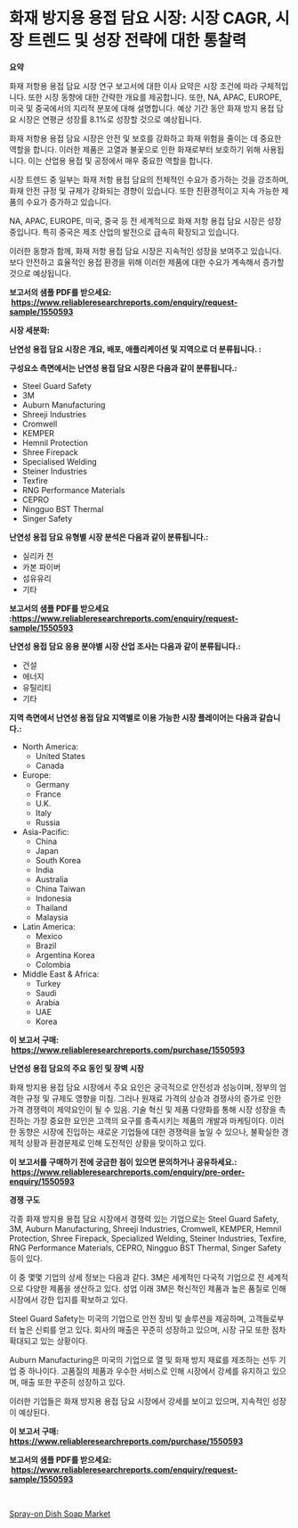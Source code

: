 <p><h1>화재 방지용 용접 담요 시장: 시장 CAGR, 시장 트렌드 및 성장 전략에 대한 통찰력</h1></p><p><strong>요약</strong></p>
<p><p>화재 저항용 용접 담요 시장 연구 보고서에 대한 이사 요약은 시장 조건에 따라 구체적입니다. 또한 시장 동향에 대한 간략한 개요를 제공합니다. 또한, NA, APAC, EUROPE, 미국 및 중국에서의 지리적 분포에 대해 설명합니다. 예상 기간 동안 화재 방지 용접 담요 시장은 연평균 성장률 8.1%로 성장할 것으로 예상됩니다.</p><p>화재 저항용 용접 담요 시장은 안전 및 보호를 강화하고 화재 위험을 줄이는 데 중요한 역할을 합니다. 이러한 제품은 고열과 불꽃으로 인한 화재로부터 보호하기 위해 사용됩니다. 이는 산업용 용접 및 공정에서 매우 중요한 역할을 합니다.</p><p>시장 트렌드 중 일부는 화재 저항 용접 담요의 전체적인 수요가 증가하는 것을 강조하며, 화재 안전 규정 및 규제가 강화되는 경향이 있습니다. 또한 친환경적이고 지속 가능한 제품의 수요가 증가하고 있습니다.</p><p>NA, APAC, EUROPE, 미국, 중국 등 전 세계적으로 화재 저항 용접 담요 시장은 성장 중입니다. 특히 중국은 제조 산업의 발전으로 급속히 확장되고 있습니다.</p><p>이러한 동향과 함께, 화재 저항 용접 담요 시장은 지속적인 성장을 보여주고 있습니다. 보다 안전하고 효율적인 용접 환경을 위해 이러한 제품에 대한 수요가 계속해서 증가할 것으로 예상됩니다.</p></p>
<p><strong>보고서의 샘플 PDF를 받으세요: &nbsp;<a href="https://www.reliableresearchreports.com/enquiry/request-sample/1550593">https://www.reliableresearchreports.com/enquiry/request-sample/1550593</a></strong></p>
<p><strong>시장 세분화:</strong></p>
<p><strong> 난연성 용접 담요 시장은 개요, 배포, 애플리케이션 및 지역으로 더 분류됩니다. :</strong></p>
<p><strong>구성요소 측면에서는 난연성 용접 담요 시장은 다음과 같이 분류됩니다.:</strong></p>
<p><ul><li>Steel Guard Safety</li><li>3M</li><li>Auburn Manufacturing</li><li>Shreeji Industries</li><li>Cromwell</li><li>KEMPER</li><li>Hemnil Protection</li><li>Shree Firepack</li><li>Specialised Welding</li><li>Steiner Industries</li><li>Texfire</li><li>RNG Performance Materials</li><li>CEPRO</li><li>Ningguo BST Thermal</li><li>Singer Safety</li></ul></p>
<p><strong> 난연성 용접 담요 유형별 시장 분석은 다음과 같이 분류됩니다.:</strong></p>
<p><ul><li>실리카 천</li><li>카본 파이버</li><li>섬유유리</li><li>기타</li></ul></p>
<p><strong>보고서의 샘플 PDF를 받으세요 :<a href="https://www.reliableresearchreports.com/enquiry/request-sample/1550593">https://www.reliableresearchreports.com/enquiry/request-sample/1550593</a></strong></p>
<p><strong> 난연성 용접 담요 응용 분야별 시장 산업 조사는 다음과 같이 분류됩니다.:</strong></p>
<p><ul><li>건설</li><li>에너지</li><li>유틸리티</li><li>기타</li></ul></p>
<p><strong>지역 측면에서 난연성 용접 담요 지역별로 이용 가능한 시장 플레이어는 다음과 같습니다.:</strong></p>
<p><ul>
    <li>
        North America:
        <ul>
            <li>United States</li>
            <li>Canada</li>
        </ul>
    </li>
    <li>
        Europe:
        <ul>
            <li>Germany</li>
            <li>France</li>
            <li>U.K.</li>
            <li>Italy</li>
            <li>Russia</li>
        </ul>
    </li>
    <li>
        Asia-Pacific:
        <ul>
            <li>China</li>
            <li>Japan</li>
            <li>South Korea</li>
            <li>India</li>
            <li>Australia</li>
            <li>China Taiwan</li>
            <li>Indonesia</li>
            <li>Thailand</li>
            <li>Malaysia</li>
        </ul>
    </li>
    <li>
        Latin America:
        <ul>
            <li>Mexico</li>
            <li>Brazil</li>
            <li>Argentina Korea</li>
            <li>Colombia</li>
        </ul>
    </li>
    <li>
        Middle East & Africa:
        <ul>
            <li>Turkey</li>
            <li>Saudi</li>
            <li>Arabia</li>
            <li>UAE</li>
            <li>Korea</li>
        </ul>
    </li>
    </ul></p>
<p><strong>이 보고서 구매: &nbsp;<a href="https://www.reliableresearchreports.com/purchase/1550593">https://www.reliableresearchreports.com/purchase/1550593</a></strong></p>
<p><strong>난연성 용접 담요의 주요 동인 및 장벽 시장</strong></p>
<p><p>화재 방지용 용접 담요 시장에서 주요 요인은 궁극적으로 안전성과 성능이며, 정부의 엄격한 규정 및 규제도 영향을 미침. 그러나 원재료 가격의 상승과 경쟁사의 증가로 인한 가격 경쟁력이 제약요인이 될 수 있음. 기술 혁신 및 제품 다양화를 통해 시장 성장을 촉진하는 가장 중요한 요인은 고객의 요구를 충족시키는 제품의 개발과 마케팅이다. 이러한 동향은 시장에 진입하는 새로운 기업들에 대한 경쟁력을 높일 수 있으나, 불확실한 경제적 상황과 환경문제로 인해 도전적인 상황을 맞이하고 있다.</p></p>
<p><strong>이 보고서를 구매하기 전에 궁금한 점이 있으면 문의하거나 공유하세요.: &nbsp;<a href="https://www.reliableresearchreports.com/enquiry/pre-order-enquiry/1550593">https://www.reliableresearchreports.com/enquiry/pre-order-enquiry/1550593</a></strong></p>
<p><strong>경쟁 구도</strong></p>
<p><p>각종 화재 방지용 용접 담요 시장에서 경쟁력 있는 기업으로는 Steel Guard Safety, 3M, Auburn Manufacturing, Shreeji Industries, Cromwell, KEMPER, Hemnil Protection, Shree Firepack, Specialized Welding, Steiner Industries, Texfire, RNG Performance Materials, CEPRO, Ningguo BST Thermal, Singer Safety 등이 있다. </p><p>이 중 몇몇 기업의 상세 정보는 다음과 같다. 3M은 세계적인 다국적 기업으로 전 세계적으로 다양한 제품을 생산하고 있다. 성업 이래 3M은 혁신적인 제품과 높은 품질로 인해 시장에서 강한 입지를 확보하고 있다. </p><p>Steel Guard Safety는 미국의 기업으로 안전 장비 및 솔루션을 제공하며, 고객들로부터 높은 신뢰를 얻고 있다. 회사의 매출은 꾸준히 성장하고 있으며, 시장 규모 또한 점차 확대되고 있는 상황이다. </p><p>Auburn Manufacturing은 미국의 기업으로 열 및 화재 방지 재료를 제조하는 선두 기업 중 하나이다. 고품질의 제품과 우수한 서비스로 인해 시장에서 강세를 유지하고 있으며, 매출 또한 꾸준히 성장하고 있다. </p><p>이러한 기업들은 화재 방지용 용접 담요 시장에서 강세를 보이고 있으며, 지속적인 성장이 예상된다.</p></p>
<p><strong>이 보고서 구매: &nbsp; <a href="https://www.reliableresearchreports.com/purchase/1550593">https://www.reliableresearchreports.com/purchase/1550593</a></strong></p>
<p><strong>보고서의 샘플 PDF를 받으세요: &nbsp;<a href="https://www.reliableresearchreports.com/enquiry/request-sample/1550593">https://www.reliableresearchreports.com/enquiry/request-sample/1550593</a></strong><strong></strong></p>
<p>&nbsp;</p>
<p><p><a href="https://github.com/CliffMedina6/Market-Research-Report-List-4/blob/main/spray-on-dish-soap-market.md">Spray-on Dish Soap Market</a></p></p>